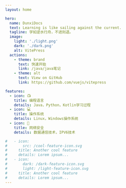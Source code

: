 ```yaml
---
layout: home

hero:
  name: DunxiDocs
  text: Learning is like sailing against the current.
  tagline: 学如逆水行舟，不进则退。
  image:
    light: './light.png'
    dark: './dark.png'
    alt: VitePress
  actions:
    - theme: brand
      text: 快速开始
      link: /java/java笔记
    - theme: alt
      text: View on GitHub
      link: https://github.com/vuejs/vitepress

features:
  - icon: 📺
    title: 编程语言
    details: Java，Python，Kotlin学习过程
  - icon: 💻
    title: 操作系统
    details: Linux，Windows操作系统
  - icon: 📡
    title: 网络安全
    details: 数据通信技术，IPV6技术

#   - icon:
#       src: /cool-feature-icon.svg
#     title: Another cool feature
#     details: Lorem ipsum...
#   - icon:
#       dark: /dark-feature-icon.svg
#       light: /light-feature-icon.svg
#     title: Another cool feature
#     details: Lorem ipsum...
---
```




